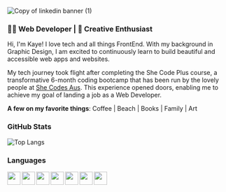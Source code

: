 ![Copy of linkedin banner (1)](https://github.com/KayeDante89/KayeDante89/assets/113986033/7bed2783-0a7b-4352-823b-d7198d0fc28a)


### 👩‍💻 Web Developer | 🎨 Creative Enthusiast

Hi, I'm Kaye! I love tech and all things FrontEnd. With my background in Graphic Design, I am excited to continuously learn to build beautiful and accessible web apps and websites.

My tech journey took flight after completing the She Code Plus course, a transformative 6-month coding bootcamp that has been run by the lovely people at [She Codes Aus](https://shecodes.com.au). This experience opened doors, enabling me to achieve my goal of landing a job as a Web Developer.

**A few on my favorite things**: Coffee | Beach | Books | Family | Art

### GitHub Stats
![Top Langs](https://github-readme-stats.vercel.app/api/top-langs/?username=KayeDante89&layout=compact&theme=transparent&card_width=1100)

### Languages
<img align="left" src="https://cdn.jsdelivr.net/gh/devicons/devicon/icons/html5/html5-original.svg" height="30px" width="30px"/>
<img align="left" src="https://cdn.jsdelivr.net/gh/devicons/devicon/icons/css3/css3-original.svg" height="30px" width="30px"/>
<img align="left" src="https://cdn.jsdelivr.net/gh/devicons/devicon/icons/javascript/javascript-original.svg" height="30px" width="30px"/>
<img align="left" src="https://cdn.jsdelivr.net/gh/devicons/devicon/icons/python/python-original.svg" height="30px" width="30px"/>
<img align="left" src="https://cdn.jsdelivr.net/gh/devicons/devicon/icons/react/react-original.svg" height="30px" width="30px"/>
<img align="left" src="https://cdn.jsdelivr.net/gh/devicons/devicon@latest/icons/typescript/typescript-original.svg" height="30px" width="30px"/>
<img src="https://cdn.jsdelivr.net/gh/devicons/devicon/icons/django/django-plain.svg" height="30px" width="30px"/>

